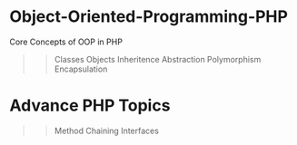 # Object-Oriented-Programming-PHP


Core Concepts of OOP in PHP
 >> Classes
 >> Objects 
 >> Inheritence 
 >> Abstraction
 >> Polymorphism 
 >> Encapsulation
 
# Advance PHP Topics
 
 
 >> Method Chaining 
 >> Interfaces 
 

